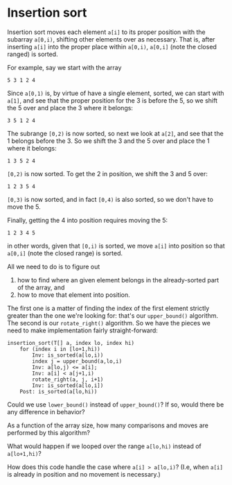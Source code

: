 # Insertion sort

Insertion sort moves each element `a[i]`
to its proper position
with the subarray `a[0,i)`,
shifting other elements over
as necessary.
That is, after inserting `a[i]`
into the proper place within `a[0,i)`,
`a[0,i]` (note the closed ranged) is sorted.

For example, say we start with the array
```
5 3 1 2 4
```
Since `a[0,1)` is,
by virtue of have a single element,
sorted, we can start with `a[1]`,
and see that the proper position
for the 3 is before the 5,
so we shift the 5 over
and place the 3 where it belongs:
```
3 5 1 2 4
```
The subrange `[0,2)` is now sorted,
so next we look at `a[2]`,
and see that the 1 belongs before
the 3. So we shift the 3 and the
5 over and place the 1 where it belongs:
```
1 3 5 2 4
```
`[0,2)` is now sorted.
To get the 2 in position,
we shift the 3 and 5 over:
```
1 2 3 5 4
```
`[0,3)` is now sorted,
and in fact `[0,4)` is also sorted,
so we don't have to move the 5.

Finally, getting the 4 into
position requires moving the 5:
```
1 2 3 4 5
```
in other words,
given that `[0,i)` is sorted,
we move `a[i]` into position
so that `a[0,i]` (note the closed range)
is sorted.

All we need to do is to figure out
1. how to find where an given
element belongs in the already-sorted
part of the array, and
2. how to move that element into position.

The first one is a matter of finding
the index of the first element
strictly greater than the one we're
looking for:
that's our `upper_bound()` algorithm.
The second is our `rotate_right()` algorithm.
So we have the pieces we need
to make implementation fairly straight-forward:
```
insertion_sort(T[] a, index lo, index hi)
	for (index i in [lo+1,hi))
		Inv: is_sorted(a[lo,i))
		index j = upper_bound(a,lo,i)
		Inv: a[lo,j) <= a[i];
		Inv: a[i] < a[j+1,i)
		rotate_right(a, j, i+1)
		Inv: is_sorted(a[lo,i])
	Post: is_sorted(a[lo,hi))
```



Could we use `lower_bound()`
instead of `upper_bound()`?
If so, would there be any difference
in behavior?

As a function of the array size,
how many comparisons and moves
are performed by this algorithm?

What would happen if we looped
over the range `a[lo,hi)`
instead of `a[lo+1,hi)`?

How does this code handle the case where
`a[i] > a[lo,i)`?  (I.e, when `a[i]`
is already in position and no movement
is necessary.)
